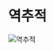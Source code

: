 # 역추적

![역추적](https://img1.daumcdn.net/thumb/R1280x0/?scode=mtistory2&fname=https%3A%2F%2Fblog.kakaocdn.net%2Fdn%2F3cNC2%2FbtrosakPPGi%2F4NAjOYJvI5bwf3kQyfRFbK%2Fimg.png)

